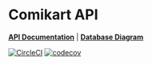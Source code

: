 # **Comikart API**

[**API Documentation**](https://comikart.github.io/ComikartAPI/) | 
[**Database Diagram**](https://app.sqldbm.com/SQLServer/Share/BBOYBlRNSO0Xi1DnX9YB2kGFrngIE8md_DYjF4jNYw0)

[![CircleCI](https://circleci.com/gh/comikart/ComikartAPI.svg?style=svg)](https://circleci.com/gh/comikart/ComikartAPI)
[![codecov](https://codecov.io/gh/comikart/ComikartAPI/branch/master/graph/badge.svg)](https://codecov.io/gh/comikart/ComikartAPI)


